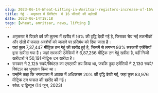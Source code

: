 ```yaml
---
slug: 2023-06-14-Wheat-Lifting-in-Amritsar-registers-increase-of-16%
title: गेहूं - अमृतसर में लिफ्टिंग  में 16 फीसदी की बढ़ोतरी
date: 2023-06-14T18:18
tags: [wheat, amritsar, news, lifting ]
---
```


- अमृतसर में पिछले वर्ष की तुलना में खरीद में 16% की वृद्धि देखी गई है, जिसका श्रेय नई तकनीकों और खेतों में फसल अवशेषों को जलाने पर प्रतिबंध को दिया जाता है।
- यहां कुल 7,37,447 मीट्रिक टन गेहूं की खरीद हुई है, जिसमें से लगभग 93% सरकारी एजेंसियों द्वारा खरीदा गया है। जहां सरकारी एजेंसियों ने 6,87,256 मीट्रिक टन गेहूं खरीदा है, वहीं निजी खरीदारों ने 50,191 मीट्रिक टन खरीदा है।
- सरकार ने 2,125 रुपये/क्विंटल का एमएसपी तय किया था, जबकि कुछ एजेंसियों ने 2,130 रुपये/क्विंटल का भुगतान किया था।
- उन्होंने कहा कि भगतवाला में आवक में अधिकतम 20% की वृद्धि देखी गई, जहां कुल 83,976 मीट्रिक टन फसल की खरीद की गई।
- स्रोत: द ट्रिब्यून (14 जून, 2023)
